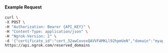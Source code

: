 <!-- Code generated for API Clients. DO NOT EDIT. -->

#### Example Request

```bash
curl \
-X POST \
-H "Authorization: Bearer {API_KEY}" \
-H "Content-Type: application/json" \
-H "Ngrok-Version: 2" \
-d '{"certificate_id":"cert_32awCovoxQAVVFAMKLl92hpmUeN","domain":"myapp.mydomain.com","region":"us"}' \
https://api.ngrok.com/reserved_domains
```
